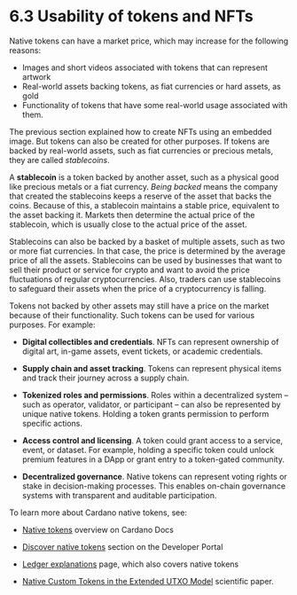 # 6.3 Usability of tokens and NFTs

Native tokens can have a market price, which may increase for the following reasons:

* Images and short videos associated with tokens that can represent artwork  
* Real-world assets backing tokens, as fiat currencies or hard assets, as gold  
* Functionality of tokens that have some real-world usage associated with them.

The previous section explained how to create NFTs using an embedded image. But tokens can also be created for other purposes. If tokens are backed by real-world assets, such as fiat currencies or precious metals, they are called *stablecoins*.

A **stablecoin** is a token backed by another asset, such as a physical good like precious metals or a fiat currency. *Being backed* means the company that created the stablecoins keeps a reserve of the asset that backs the coins. Because of this, a stablecoin maintains a stable price, equivalent to the asset backing it. Markets then determine the actual price of the stablecoin, which is usually close to the actual price of the asset.  

Stablecoins can also be backed by a basket of multiple assets, such as two or more fiat currencies. In that case, the price is determined by the average price of all the assets. Stablecoins can be used by businesses that want to sell their product or service for crypto and want to avoid the price fluctuations of regular cryptocurrencies. Also, traders can use stablecoins to safeguard their assets when the price of a cryptocurrency is falling.

Tokens not backed by other assets may still have a price on the market because of their functionality. Such tokens can be used for various purposes. For example:

* **Digital collectibles and credentials**. NFTs can represent ownership of digital art, in-game assets, event tickets, or academic credentials.
* **Supply chain and asset tracking**. Tokens can represent physical items and track their journey across a supply chain.
* **Tokenized roles and permissions**. Roles within a decentralized system – such as operator, validator, or participant – can also be represented by unique native tokens. Holding a token grants permission to perform specific actions.
* **Access control and licensing**. A token could grant access to a service, event, or dataset. For example, holding a specific token could unlock premium features in a DApp or grant entry to a token-gated community.  

* **Decentralized governance**. Native tokens can represent voting rights or stake in decision-making processes. This enables on-chain governance systems with transparent and auditable participation.

To learn more about Cardano native tokens, see:

* [Native tokens](https://docs.cardano.org/developer-resources/native-tokens/) overview on Cardano Docs  
* [Discover native tokens](https://developers.cardano.org/docs/native-tokens/) section on the Developer Portal  
* [Ledger explanations](https://cardano-ledger.readthedocs.io/en/latest/explanations/index.html) page, which also covers native tokens

* [Native Custom Tokens in the Extended UTXO Model](https://iohk.io/en/research/library/papers/native-custom-tokens-in-the-extended-utxo-model/) scientific paper.
